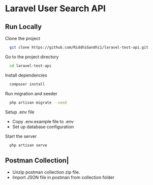 # Laravel User Search API

## Run Locally

Clone the project

```bash
  git clone https://github.com/RiddhiGandhi1/laravel-test-api.git
```

Go to the project directory

```bash
  cd laravel-test-api
```

Install dependencies

```bash
  composer install
```

Run migration and seeder

```bash
  php artisan migrate --seed
```

Setup .env file

-   Copy .env.example file to .env
-   Set up database configuration

Start the server

```bash
  php artisan serve
```

## Postman Collection|

-   Unzip postman collection zip file.
-   Import JSON file in postman from collection folder
